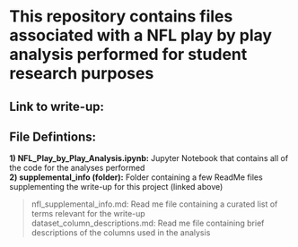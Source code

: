 # This repository contains files associated with a NFL play by play analysis performed for student research purposes

## Link to write-up: 

## File Defintions:
__1) NFL_Play_by_Play_Analysis.ipynb:__ Jupyter Notebook that contains all of the code for the analyses performed<br/>
__2) supplemental_info (folder):__ Folder containing a few ReadMe files supplementing the write-up for this project (linked above)<br/>
> nfl_supplemental_info.md: Read me file containing a curated list of terms relevant for the write-up<br/>
> dataset_column_descriptions.md: Read me file containing brief descriptions of the columns used in the analysis

